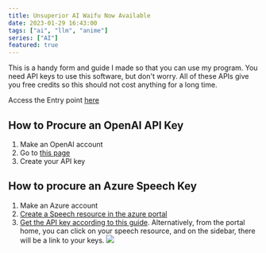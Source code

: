 ```yaml
---
title: Unsuperior AI Waifu Now Available
date: 2023-01-29 16:43:00
tags: ["ai", "llm", "anime"]
series: ["AI"]
featured: true
---
```


This is a handy form and guide I made so that you can use my program.
You need API keys to use this software, but don't worry. All of these
APIs give you free credits so this should not cost anything for a long 
time.

Access the Entry point [here](/unsuperior-ai-waifu/entry.html)

## How to Procure an OpenAI API Key

1. Make an OpenAI account
2. Go to [this page](https://beta.openai.com/account/api-keys)
3. Create your API key

## How to procure an Azure Speech Key

1. Make an Azure account
2. [Create a Speech resource in the azure portal](https://portal.azure.com/#create/Microsoft.CognitiveServicesSpeechServices)
3. [Get the API key according to this guide](https://learn.microsoft.com/en-us/azure/cognitive-services/cognitive-services-apis-create-account#get-the-keys-for-your-resource). Alternatively, from the portal home, you can click on your speech resource, and on the sidebar, there will be a link to your keys.
![](images/speech-portal-key.jpg)